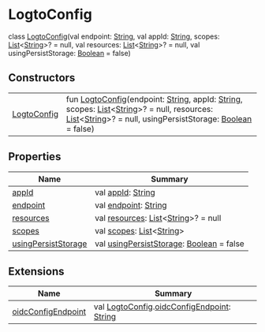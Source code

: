 # LogtoConfig


class [LogtoConfig](index.md)(val endpoint: [String](https://kotlinlang.org/api/latest/jvm/stdlib/kotlin/-string/index.html), val appId: [String](https://kotlinlang.org/api/latest/jvm/stdlib/kotlin/-string/index.html), scopes: [List](https://kotlinlang.org/api/latest/jvm/stdlib/kotlin.collections/-list/index.html)&lt;[String](https://kotlinlang.org/api/latest/jvm/stdlib/kotlin/-string/index.html)&gt;? = null, val resources: [List](https://kotlinlang.org/api/latest/jvm/stdlib/kotlin.collections/-list/index.html)&lt;[String](https://kotlinlang.org/api/latest/jvm/stdlib/kotlin/-string/index.html)&gt;? = null, val usingPersistStorage: [Boolean](https://kotlinlang.org/api/latest/jvm/stdlib/kotlin/-boolean/index.html) = false)

## Constructors

| | |
|---|---|
| [LogtoConfig](-logto-config-constructor) | fun [LogtoConfig](-logto-config-constructor)(endpoint: [String](https://kotlinlang.org/api/latest/jvm/stdlib/kotlin/-string/index.html), appId: [String](https://kotlinlang.org/api/latest/jvm/stdlib/kotlin/-string/index.html), scopes: [List](https://kotlinlang.org/api/latest/jvm/stdlib/kotlin.collections/-list/index.html)&lt;[String](https://kotlinlang.org/api/latest/jvm/stdlib/kotlin/-string/index.html)&gt;? = null, resources: [List](https://kotlinlang.org/api/latest/jvm/stdlib/kotlin.collections/-list/index.html)&lt;[String](https://kotlinlang.org/api/latest/jvm/stdlib/kotlin/-string/index.html)&gt;? = null, usingPersistStorage: [Boolean](https://kotlinlang.org/api/latest/jvm/stdlib/kotlin/-boolean/index.html) = false) |

## Properties

| Name | Summary |
|---|---|
| [appId](app-id.md) | val [appId](app-id.md): [String](https://kotlinlang.org/api/latest/jvm/stdlib/kotlin/-string/index.html) |
| [endpoint](endpoint.md) | val [endpoint](endpoint.md): [String](https://kotlinlang.org/api/latest/jvm/stdlib/kotlin/-string/index.html) |
| [resources](resources.md) | val [resources](resources.md): [List](https://kotlinlang.org/api/latest/jvm/stdlib/kotlin.collections/-list/index.html)&lt;[String](https://kotlinlang.org/api/latest/jvm/stdlib/kotlin/-string/index.html)&gt;? = null |
| [scopes](scopes.md) | val [scopes](scopes.md): [List](https://kotlinlang.org/api/latest/jvm/stdlib/kotlin.collections/-list/index.html)&lt;[String](https://kotlinlang.org/api/latest/jvm/stdlib/kotlin/-string/index.html)&gt; |
| [usingPersistStorage](using-persist-storage-constructor) | val [usingPersistStorage](using-persist-storage-constructor): [Boolean](https://kotlinlang.org/api/latest/jvm/stdlib/kotlin/-boolean/index.html) = false |

## Extensions

| Name | Summary |
|---|---|
| [oidcConfigEndpoint](../../io.logto.sdk.android.extension/oidc-config-endpoint.md) | val [LogtoConfig](index.md).[oidcConfigEndpoint](../../io.logto.sdk.android.extension/oidc-config-endpoint.md): [String](https://kotlinlang.org/api/latest/jvm/stdlib/kotlin/-string/index.html) |
